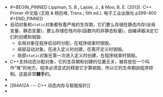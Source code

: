 - #+BEGIN_PINNED
  Lippman, S. B., Lajoie, J., & Moo, B. E. (2013). C++ Primer 中文版 (王刚 & 杨巨峰, Trans.; 5th ed.). 电子工业出版社.p399-400
  #+END_PINNED
- 自动对象和`static`对象都有着严格的生存期，它们要么存储在静态内存(全局变量、静态变量)，要么存储在栈内存(函数内的非静态标量)，由编译器决定它们的创建和销毁:
	- 全局对象在程序启动时分配，在程序结束时销毁。
	- 局部自动对象，在进入定义时创建，在离开定义时销毁。
	- 局部`static`对象在第一次进入定义时创建，在程序结束时销毁。
- C++支持动态分配对象，它的生存期和创建的位置无关，被存放在一个叫作“堆”的地方。程序必须显式的释放它才算销毁，所以它的生命期由程序控制。这是非常**棘手**的。
-
- [[R4A12A --- C++ 动态内存与智能指针]]
-